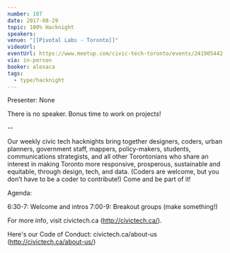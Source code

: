 ```yaml
---
number: 107
date: 2017-08-29
topic: 100% Hacknight
speakers: 
venue: "[[Pivotal Labs - Toronto]]"
videoUrl: 
eventUrl: https://www.meetup.com/civic-tech-toronto/events/241905442
via: in-person
booker: alexaca
tags:
  - type/hacknight
---
```


Presenter: None

There is no speaker. Bonus time to work on projects!

--

Our weekly civic tech hacknights bring together designers, coders, urban planners, government staff, mappers, policy-makers, students, communications strategists, and all other Torontonians who share an interest in making Toronto more responsive, prosperous, sustainable and equitable, through design, tech, and data. (Coders are welcome, but you don’t have to be a coder to contribute!) Come and be part of it!

Agenda:

6:30-7: Welcome and intros
7:00-9: Breakout groups (make something!)

For more info, visit civictech.ca (http://civictech.ca/).

Here's our Code of Conduct: civictech.ca/about-us (http://civictech.ca/about-us/)
